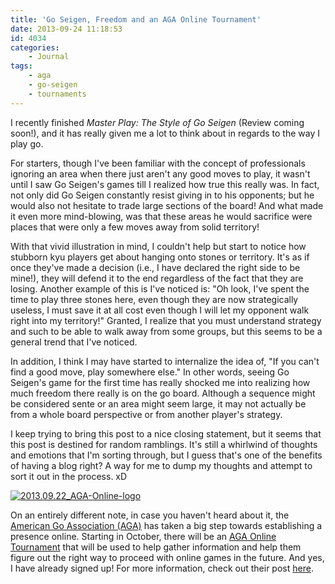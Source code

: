 ```yaml
---
title: 'Go Seigen, Freedom and an AGA Online Tournament'
date: 2013-09-24 11:18:53
id: 4034
categories:
	- Journal
tags:
	- aga
	- go-seigen
	- tournaments
---
```


I recently finished _Master Play: The Style of Go Seigen_ (Review coming soon!), and it has really given me a lot to think about in regards to the way I play go.

For starters, though I've been familiar with the concept of professionals ignoring an area when there just aren't any good moves to play, it wasn't until I saw Go Seigen's games till I realized how true this really was. In fact, not only did Go Seigen constantly resist giving in to his opponents; but he would also not hesitate to trade large sections of the board! And what made it even more mind-blowing, was that these areas he would sacrifice were places that were only a few moves away from solid territory!

With that vivid illustration in mind, I couldn't help but start to notice how stubborn kyu players get about hanging onto stones or territory. It's as if once they've made a decision (i.e., I have declared the right side to be mine!), they will defend it to the end regardless of the fact that they are losing. Another example of this is I've noticed is: "Oh look, I've spent the time to play three stones here, even though they are now strategically useless, I must save it at all cost even though I will let my opponent walk right into my territory!" Granted, I realize that you must understand strategy and such to be able to walk away from some groups, but this seems to be a general trend that I've noticed.

In addition, I think I may have started to internalize the idea of, "If you can't find a good move, play somewhere else." In other words, seeing Go Seigen's game for the first time has really shocked me into realizing how much freedom there really is on the go board. Although a sequence might be considered sente or an area might seem large, it may not actually be from a whole board perspective or from another player's strategy.

I keep trying to bring this post to a nice closing statement, but it seems that this post is destined for random ramblings. It's still a whirlwind of thoughts and emotions that I'm sorting through, but I guess that's one of the benefits of having a blog right? A way for me to dump my thoughts and attempt to sort it out in the process. xD

[![2013.09.22_AGA-Online-logo](http://www.bengozen.com/wp-content/uploads/2013/09/2013.09.22_AGA-Online-logo.jpg)](http://www.bengozen.com/wp-content/uploads/2013/09/2013.09.22_AGA-Online-logo.jpg)

On an entirely different note, in case you haven't heard about it, the [American Go Association (AGA)](http://www.usgo.org/) has taken a big step towards establishing a presence online. Starting in October, there will be an [AGA Online Tournament](http://www.usgo.org/news/2013/09/expanding-online-efforts-aga-launches-on-line-self-paired-tourney-on-kgs/) that will be used to help gather information and help them figure out the right way to proceed with online games in the future. And yes, I have already signed up! For more information, check out their post [here](http://www.usgo.org/news/2013/09/expanding-online-efforts-aga-launches-on-line-self-paired-tourney-on-kgs/).